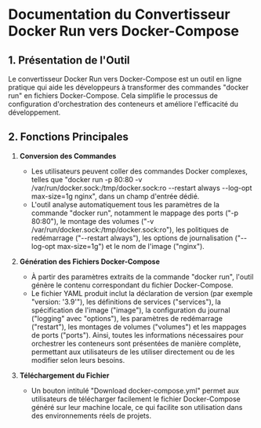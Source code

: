 # Documentation du Convertisseur Docker Run vers Docker-Compose

## 1. Présentation de l'Outil

Le convertisseur Docker Run vers Docker-Compose est un outil en ligne pratique qui aide les développeurs à transformer des commandes "docker run" en fichiers Docker-Compose. Cela simplifie le processus de configuration d'orchestration des conteneurs et améliore l'efficacité du développement.

## 2. Fonctions Principales

1. **Conversion des Commandes**
   * Les utilisateurs peuvent coller des commandes Docker complexes, telles que "docker run -p 80:80 -v /var/run/docker.sock:/tmp/docker.sock:ro --restart always --log-opt max-size=1g nginx", dans un champ d'entrée dédié.
   * L'outil analyse automatiquement tous les paramètres de la commande "docker run", notamment le mappage des ports ("-p 80:80"), le montage des volumes ("-v /var/run/docker.sock:/tmp/docker.sock:ro"), les politiques de redémarrage ("--restart always"), les options de journalisation ("--log-opt max-size=1g") et le nom de l'image ("nginx").

2. **Génération des Fichiers Docker-Compose**
   * À partir des paramètres extraits de la commande "docker run", l'outil génère le contenu correspondant du fichier Docker-Compose.
   * Le fichier YAML produit inclut la déclaration de version (par exemple "version: '3.9'"), les définitions de services ("services"), la spécification de l'image ("image"), la configuration du journal ("logging" avec "options"), les paramètres de redémarrage ("restart"), les montages de volumes ("volumes") et les mappages de ports ("ports"). Ainsi, toutes les informations nécessaires pour orchestrer les conteneurs sont présentées de manière complète, permettant aux utilisateurs de les utiliser directement ou de les modifier selon leurs besoins.

3. **Téléchargement du Fichier**
   * Un bouton intitulé "Download docker-compose.yml" permet aux utilisateurs de télécharger facilement le fichier Docker-Compose généré sur leur machine locale, ce qui facilite son utilisation dans des environnements réels de projets.